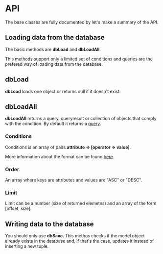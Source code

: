 # API

The base classes are fully documented by let's make a summary of the API.

## Loading data from the database

The basic methods are **dbLoad** and **dbLoadAll**.

This methods support only a limited set of conditions and queries are the prefered
way of loading data from the database.

## dbLoad

**dbLoad** loads one object or returns null if it doesn't exist.

## dbLoadAll

**dbLoadAll** returns a query, queryresult or collection of objects that comply
with the condition. By default it returns a [query](docs/queries.md).

### Conditions

Conditions is an array of pairs **attribute => [operator => value]**.

More information about the format can be found [here](db/db.class.php#L668).

### Order
An array where keys are attributes and values are "ASC" or "DESC".

### Limit
Limit can be a number (size of returned elemetns) and an array of the form [offset, size].

## Writing data to the database

You should only use **dbSave**. This methos checks if the model object already exists
in the database and, if that's the case, updates it instead of inserting a new tuple.